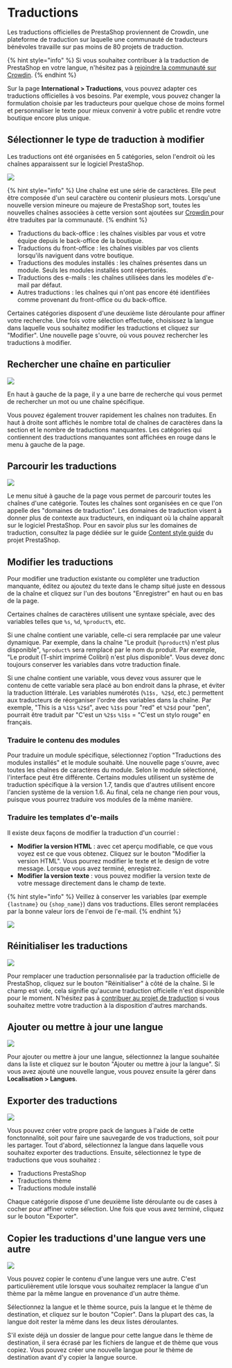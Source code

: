 # Traductions

Les traductions officielles de PrestaShop proviennent de Crowdin, une plateforme de traduction sur laquelle une communauté de traducteurs bénévoles travaille sur pas moins de 80 projets de traduction.

{% hint style="info" %}
Si vous souhaitez contribuer à la traduction de PrestaShop en votre langue, n'hésitez pas à [rejoindre la communauté sur Crowdin](https://crowdin.com/project/prestashop-official).
{% endhint %}

Sur la page **International > Traductions**, vous pouvez adapter ces traductions officielles à vos besoins. Par exemple, vous pouvez changer la formulation choisie par les traducteurs pour quelque chose de moins formel et personnaliser le texte pour mieux convenir à votre public et rendre votre boutique encore plus unique.

## Sélectionner le type de traduction à modifier

Les traductions ont été organisées en 5 catégories, selon l'endroit où les chaînes apparaissent sur le logiciel PrestaShop.

![](<../../../.gitbook/assets/image (44) (1).png>)

{% hint style="info" %}
Une chaîne est une série de caractères. Elle peut être composée d'un seul caractère ou contenir plusieurs mots. Lorsqu'une nouvelle version mineure ou majeure de PrestaShop sort, toutes les nouvelles chaînes associées à cette version sont ajoutées sur [Crowdin ](https://crowdin.com/project/prestashop-official)pour être traduites par la communauté.
{% endhint %}

* Traductions du back-office : les chaînes visibles par vous et votre équipe depuis le back-office de la boutique.
* Traductions du front-office : les chaînes visibles par vos clients lorsqu'ils naviguent dans votre boutique.
* Traductions des modules installés : les chaînes présentes dans un module. Seuls les modules installés sont répertoriés.
* Traductions des e-mails : les chaînes utilisées dans les modèles d'e-mail par défaut.
* Autres traductions : les chaînes qui n'ont pas encore été identifiées comme provenant du front-office ou du back-office.

Certaines catégories disposent d'une deuxième liste déroulante pour affiner votre recherche. Une fois votre sélection effectuée, choisissez la langue dans laquelle vous souhaitez modifier les traductions et cliquez sur "Modifier". Une nouvelle page s'ouvre, où vous pouvez rechercher les traductions à modifier.

## **Rechercher une chaîne en particulier**

![](<../../../.gitbook/assets/image (47).png>)

En haut à gauche de la page, il y a une barre de recherche qui vous permet de rechercher un mot ou une chaîne spécifique.

Vous pouvez également trouver rapidement les chaînes non traduites. En haut à droite sont affichés le nombre total de chaînes de caractères dans la section et le nombre de traductions manquantes. Les catégories qui contiennent des traductions manquantes sont affichées en rouge dans le menu à gauche de la page.

## Parcourir les traductions

![](<../../../.gitbook/assets/image (53).png>)

Le menu situé à gauche de la page vous permet de parcourir toutes les chaînes d'une catégorie. Toutes les chaînes sont organisées en ce que l'on appelle des "domaines de traduction". Les domaines de traduction visent à donner plus de contexte aux traducteurs, en indiquant où la chaîne apparaît sur le logiciel PrestaShop. Pour en savoir plus sur les domaines de traduction, consultez la page dédiée sur le guide [Content style guide](traductions.md#selectionner-le-type-de-traduction-a-modifier) du projet PrestaShop.

## Modifier les traductions

Pour modifier une traduction existante ou compléter une traduction manquante, éditez ou ajoutez du texte dans le champ situé juste en dessous de la chaîne et cliquez sur l'un des boutons "Enregistrer" en haut ou en bas de la page.

Certaines chaînes de caractères utilisent une syntaxe spéciale, avec des variables telles que `%s`, `%d`, `%product%`, etc.

Si une chaîne contient une variable, celle-ci sera remplacée par une valeur dynamique. Par exemple, dans la chaîne "Le produit (`%product%`) n'est plus disponible", `%product%` sera remplacé par le nom du produit. Par exemple, "Le produit (T-shirt imprimé Colibri) n'est plus disponible". Vous devez donc toujours conserver les variables dans votre traduction finale.

Si une chaîne contient une variable, vous devez vous assurer que le contenu de cette variable sera placé au bon endroit dans la phrase, et éviter la traduction littérale. Les variables numérotés (`%1$s, %2$d`, etc.) permettent aux traducteurs de réorganiser l'ordre des variables dans la chaîne. Par exemple, "This is a `%1$s` `%2$d`", avec `%1$s` pour "red" et `%2$d` pour "pen", pourrait être traduit par "C'est un `%2$s` `%1$s` = "C'est un stylo rouge" en français.

### Traduire le contenu des modules

Pour traduire un module spécifique, sélectionnez l'option "Traductions des modules installés" et le module souhaité. Une nouvelle page s'ouvre, avec toutes les chaînes de caractères du module. Selon le module sélectionné, l'interface peut être différente. Certains modules utilisent un système de traduction spécifique à la version 1.7, tandis que d'autres utilisent encore l'ancien système de la version 1.6. Au final, cela ne change rien pour vous, puisque vous pourrez traduire vos modules de la même manière.

### Traduire les templates d'e-mails

Il existe deux façons de modifier la traduction d'un courriel :

* **Modifier la version HTML** : avec cet aperçu modifiable, ce que vous voyez est ce que vous obtenez. Cliquez sur le bouton "Modifier la version HTML". Vous pourrez modifier le texte et le design de votre message. Lorsque vous avez terminé, enregistrez.
* **Modifier la version texte** : vous pouvez modifier la version texte de votre message directement dans le champ de texte.

{% hint style="info" %}
Veillez à conserver les variables (par exemple `{lastname}` ou `{shop_name}`) dans vos traductions. Elles seront remplacées par la bonne valeur lors de l'envoi de l'e-mail.
{% endhint %}

![](<../../../.gitbook/assets/image (52).png>)

## Réinitialiser les traductions

![](<../../../.gitbook/assets/image (56).png>)

Pour remplacer une traduction personnalisée par la traduction officielle de PrestaShop, cliquez sur le bouton "Réinitialiser" à côté de la chaîne. Si le champ est vide, cela signifie qu'aucune traduction officielle n'est disponible pour le moment. N'hésitez pas à [contribuer au projet de traduction](https://crowdin.com/project/prestashop-official) si vous souhaitez mettre votre traduction à la disposition d'autres marchands.

## Ajouter ou mettre à jour une langue

![](<../../../.gitbook/assets/image (49).png>)

Pour ajouter ou mettre à jour une langue, sélectionnez la langue souhaitée dans la liste et cliquez sur le bouton "Ajouter ou mettre à jour la langue". Si vous avez ajouté une nouvelle langue, vous pouvez ensuite la gérer dans **Localisation > Langues**.

## Exporter des traductions

![](<../../../.gitbook/assets/image (50) (1) (1).png>)

Vous pouvez créer votre propre pack de langues à l'aide de cette fonctonnalité, soit pour faire une sauvegarde de vos traductions, soit pour les partager. Tout d'abord, sélectionnez la langue dans laquelle vous souhaitez exporter des traductions. Ensuite, sélectionnez le type de traductions que vous souhaitez :

* Traductions PrestaShop
* Traductions thème
* Traductions module installé

Chaque catégorie dispose d'une deuxième liste déroulante ou de cases à cocher pour affiner votre sélection. Une fois que vous avez terminé, cliquez sur le bouton "Exporter".

## Copier les traductions d'une langue vers une autre

![](<../../../.gitbook/assets/image (41).png>)

Vous pouvez copier le contenu d'une langue vers une autre. C'est particulièrement utile lorsque vous souhaitez remplacer la langue d'un thème par la même langue en provenance d'un autre thème.

Sélectionnez la langue et le thème source, puis la langue et le thème de destination, et cliquez sur le bouton "Copier". Dans la plupart des cas, la langue doit rester la même dans les deux listes déroulantes.

S'il existe déjà un dossier de langue pour cette langue dans le thème de destination, il sera écrasé par les fichiers de langue et de thème que vous copiez. Vous pouvez créer une nouvelle langue pour le thème de destination avant d'y copier la langue source.
